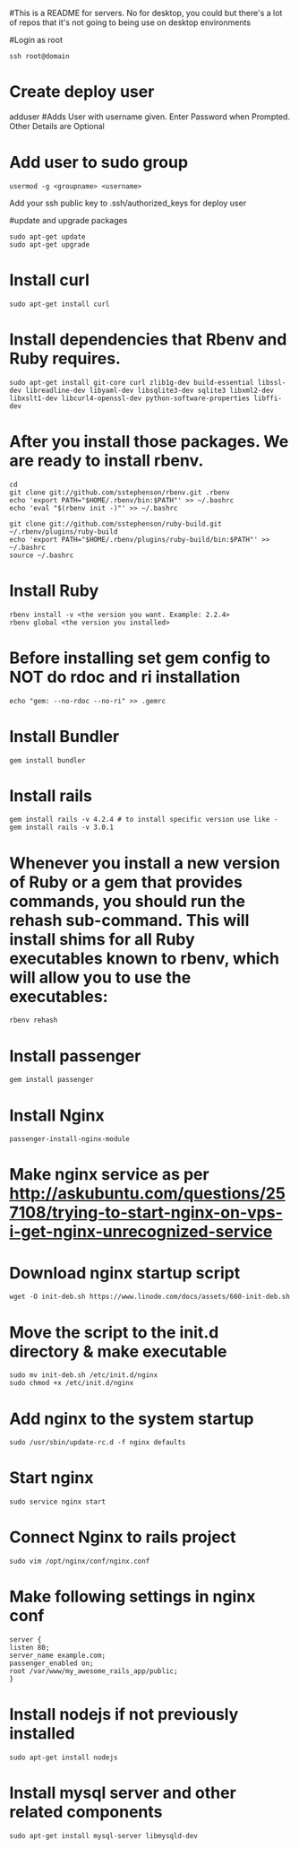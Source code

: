 #This is a README for servers. No for desktop, you could but there's a lot of repos that it's not going to being use on desktop environments

#Login as root
```
ssh root@domain
```

# Create deploy user
adduser <username> #Adds User with username given. Enter Password when Prompted. Other Details are Optional
# Add user to sudo group
```
usermod -g <groupname> <username>
```
Add your ssh public key to .ssh/authorized_keys for deploy user

#update and upgrade packages
```
sudo apt-get update
sudo apt-get upgrade
```

# Install curl
```
sudo apt-get install curl
```
# Install dependencies that Rbenv and Ruby requires.
```
sudo apt-get install git-core curl zlib1g-dev build-essential libssl-dev libreadline-dev libyaml-dev libsqlite3-dev sqlite3 libxml2-dev libxslt1-dev libcurl4-openssl-dev python-software-properties libffi-dev
```
# After you install those packages. We are ready to install rbenv.
```
cd
git clone git://github.com/sstephenson/rbenv.git .rbenv
echo 'export PATH="$HOME/.rbenv/bin:$PATH"' >> ~/.bashrc
echo 'eval "$(rbenv init -)"' >> ~/.bashrc

git clone git://github.com/sstephenson/ruby-build.git ~/.rbenv/plugins/ruby-build
echo 'export PATH="$HOME/.rbenv/plugins/ruby-build/bin:$PATH"' >> ~/.bashrc
source ~/.bashrc
```

# Install Ruby
```
rbenv install -v <the version you want. Example: 2.2.4>
rbenv global <the version you installed>
```

# Before installing set gem config to NOT do rdoc and ri installation
```
echo "gem: --no-rdoc --no-ri" >> .gemrc
```

# Install Bundler
```
gem install bundler
```

# Install rails
```
gem install rails -v 4.2.4 # to install specific version use like - gem install rails -v 3.0.1
```

# Whenever you install a new version of Ruby or a gem that provides commands, you should run the rehash sub-command. This will install shims for all Ruby executables known to rbenv, which will allow you to use the executables:
```
rbenv rehash
```

# Install passenger
```
gem install passenger
```

# Install Nginx
```
passenger-install-nginx-module
```

# Make nginx service as per http://askubuntu.com/questions/257108/trying-to-start-nginx-on-vps-i-get-nginx-unrecognized-service
# Download nginx startup script
```
wget -O init-deb.sh https://www.linode.com/docs/assets/660-init-deb.sh
```

# Move the script to the init.d directory & make executable
```
sudo mv init-deb.sh /etc/init.d/nginx
sudo chmod +x /etc/init.d/nginx
```

# Add nginx to the system startup
```
sudo /usr/sbin/update-rc.d -f nginx defaults
```

# Start nginx
```
sudo service nginx start 
```

# Connect Nginx to rails project
```
sudo vim /opt/nginx/conf/nginx.conf
```

# Make following settings in nginx conf
```
server { 
listen 80; 
server_name example.com; 
passenger_enabled on; 
root /var/www/my_awesome_rails_app/public; 
}
```

# Install nodejs if not previously installed
```
sudo apt-get install nodejs
```

# Install mysql server and other related components
```
sudo apt-get install mysql-server libmysqld-dev
```
